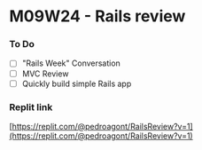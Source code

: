# M09W24 - Rails review

### To Do

- [ ] "Rails Week" Conversation
- [ ] MVC Review
- [ ] Quickly build simple Rails app

### Replit link

[https://replit.com/@pedroagont/RailsReview?v=1](https://replit.com/@pedroagont/RailsReview?v=1)
